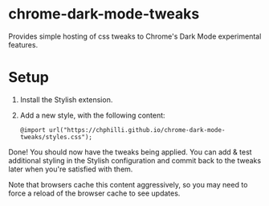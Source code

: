 # chrome-dark-mode-tweaks

Provides simple hosting of css tweaks to Chrome's Dark Mode experimental features. 

# Setup

1. Install the Stylish extension.
2. Add a new style, with the following content: 

    `@import url("https://chphilli.github.io/chrome-dark-mode-tweaks/styles.css");`

Done! You should now have the tweaks being applied. You can add & test additional styling in the Stylish configuration and commit back to the tweaks later when you're satisfied with them. 

Note that browsers cache this content aggressively, so you may need to force a reload of the browser cache to see updates. 
